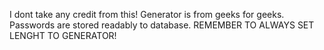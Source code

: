I dont take any credit from this!
Generator is from geeks for geeks.
Passwords are stored readably to database.
REMEMBER TO ALWAYS SET LENGHT TO GENERATOR!
